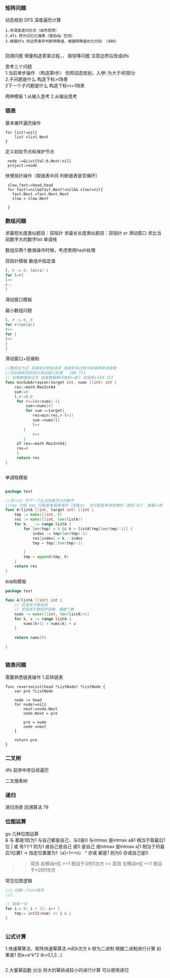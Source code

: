 ### 矩阵问题

动态规划 DFS 深度遍历计算
```
1.写深度递归方式（自然思想）
2.dfs 转为记忆化搜素（增加dp 空间）
3.根据dfs 的边界条件判断特殊值，根据特殊值优化代码 （486）


```
回溯问题
增量构造答案过程，， 取球等问题
注意边界后改成dfs


思考三个问题  
1.当前单步操作      （构造第i步） 仿照动态规划，入参i 为大于i的部分   
2.子问题是什么       构造下标>i场景  
2下一个子问题是什么   构造下标>i+1场景  



两种模板
1.从输入思考
2.从输出思考




### 链表

基本循环遍历操作

```
for list!=nil{
	list =list.Next
}
```

定义初始节点和保护节点

```
 node :=&List{Val:0,Next:nil}
 project:=node

```

快慢指针操作（取链表中间 判断链表是否循环）

```
 slow,fast:=head,head
 for fast!=nil&&fast.Next!=nil&& slow!=nil{
   fast.Next =fast.Next.Next
   slow = slow.Next
 
 }

```

### 数组问题

求最短长度类似题目：双指针 求最长长度类似题目：双指针 or 滑动窗口 求比当前数字大的数字list 单调栈

数组仅两个数值操作时候，考虑使用hash处理

双指针模板 数组中指定值

```go
l, r := 0, len(s)-1
for l<r{
l++
r--
}


```

滑动窗口模板

最小数组问题

```go
l, r := 0, 0
for r<len(s){
r++
for {
l++
}
}
```

滑动窗口+前缀和

```go
//数组全为正 或者相关数组连续 或者除法过程中前缀和单调递增
//求前缀和同时进行滑动窗口处理   209 713
// 如果数据有正负 或者数据期间增加+减小 前缀和+归并 327
func minSubArrayLen(target int, nums []int) int {
    res:=math.MaxInt64
    sum:=0
    l,r:=0,0
     for r<=len(nums)-1{
         sum+=nums[r]
         for sum >=target{
            res=min(res,r-l+1)
            sum-=nums[l]
            l++
        }
            r++
        }
     if res==math.MaxInt64{
     res=0
     }
	 return res
}



```

单调栈模板

```go

package test

//求list 中下一个比当前数字大的数字
//tmp 为栈 tmp 可能是单调递减的（求最大） 也可能是单调递增的（面积 87） 取最小高
func A(listA []int, target int) []int {
	tmp := make([]int, 0)
	res := make([]int, len(listA))
	for k, _ := range listA {
		for len(tmp) > 0 && k > listA[tmp[len(tmp)-1]] {
			index := tmp[len(tmp)-1]
			res[index] = k - index
			tmp = tmp[:len(tmp)-1]

		}
		tmp = append(tmp, k)
	}
	return res
}

```

`前缀`和模板

```go
package test

func A(listA []int) int {
	// 求连续子数组和 
	// 求连续子数组中奇数、偶数个数
	nums := make([]int, len(listA)+1)
	for k, v := range listA {
		nums[k+1] = nums[k] + v
	}

	return nums[0]

}



```

### 链表问题

需要熟悉链表操作 1.反转链表

```
func reverseList(head *ListNode) *ListNode {
    var pre *ListNode

    node := head
    for node!=nil{
        next:=node.Next
        node.Next = pre
 
        pre = node
        node =next
    }

    return pre
}

```

### 二叉树

dfs 前序中序后续遍历

二叉搜素树

### 递归

递归场景 回溯算法 78

### 位图运算
 go 几种位图运算  
 & 与     都是1则为1   与自己都是自己，与0是0  与intmax 是intmax   a&1 相当于取最后1位
 | 或     有1个1 则为1  或自己是自己  或0 是自己 或intmax 是intmax  a|1 相当于将最后1位置1 -> 指定位置置为1（a|=1<<n） 
 ^ 亦或    都是1 则为0    亦或自己是0   
>> 双目  右移动n位  >>1 相当于/2的1次方
<< 双目  左移动n位  <<1 相当于*2的1次方  


常见位图逻辑
```go
//1.创建一个int数字
//2.

// 取每一位
for i:= 0; i < 32; i++ {
    tmp:= int32(num) >> i & 1
}



```

### 公式计算

1.快速幂算法、矩阵快速幂算法 m的k次方 k 转为二进制 根据二进制进行计算 如果是1 则a=a^k*2  (k=0,1,2...)

````azure

````

2.大量幂函数 分治 将大的幂拆成较小的进行计算 可以使用递归